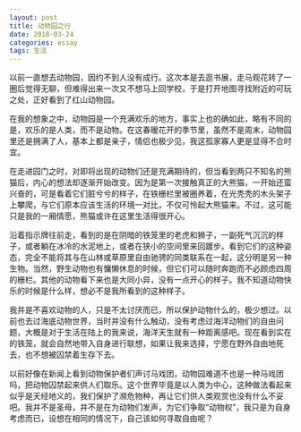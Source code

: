 ```yaml
---
layout: post
title: 动物园之行
date: 2018-03-24
categories: essay
tags: 生活
---
```


以前一直想去动物园，因约不到人没有成行。这次本是去逛书展，走马观花转了一圈后觉得无聊，但难得出来一次又不想马上回学校，于是打开地图寻找附近的可玩之处，正好看到了红山动物园。

在我的想象之中，动物园是一个充满欢乐的地方，事实上也的确如此，略有不同的是，欢乐的是人类，而不是动物。在这春暧花开的季节里，虽然不是周末，动物园里还是拥满了人，基本上都是亲子，情侣也极少见，我这孤家寡人更是显得不合时宜。

在走进园门之时，对即将出现的动物们还是充满期待的，但当看到两只不知名的熊猫后，内心的想法却逐渐开始改变。因为是第一次接触真正的大熊猫，一开始还蛮兴奋的，可是看着它们脏兮兮的样子，在铁栅栏里被圈养着，在光秃秃的木头架子上攀爬，与它们原本应该生活的环境一对比，不仅可怜起大熊猫来。不过，这可能只是我的一厢情愿，熊猫或许在这里生活得很开心。

沿着指示牌往前走，看到的是在阴暗的铁笼里的老虎和狮子，一副死气沉沉的样子，或者躺在冰冷的水泥地上，或者在狭小的空间里来回踱步。看到它们的这种姿态，完全不能将其与在山林或草原里自由驰骋的同类联系在一起，这分明是另一种生物。当然，野生动物也有慵懒休息的时候，但它们可以随时奔跑而不必顾虑四周的栅栏。其他的动物看下来也是大同小异，没有一点开心的样子。我不知道动物快乐的时候是什么样，想必不是我所看到的这种样子。

我并是不喜欢动物的人，只是不太讨厌而已，所以保护动物什么的，极少想过。以前也去过海底动物世界，当时并没有什么触动，没有考虑过海洋动物们的自由问题，大概是对于生活在陆上的我来说，海洋天生就有一种距离感吧。现在看到实在的铁笼，就会自然地带入自身进行联想，如果让我来选择，宁愿在野外自由地死去，也不想被囚禁着生存下去。

以前好像在新闻上看到动物保护者们声讨马戏团，动物园难道不也是一种马戏团吗，把动物囚禁起来供人们取乐。这个世界毕竟是以人类为中心，这种做法看起来似乎是天经地义的，我们保护了濒危物种，再让它们供人类观赏也没有什么不妥吧。我并不是圣母，并不是在为动物们发声，为它们争取“动物权”，我只是为自身考虑而已，设想在相同的情况下，自己该如何寻取自由呢？